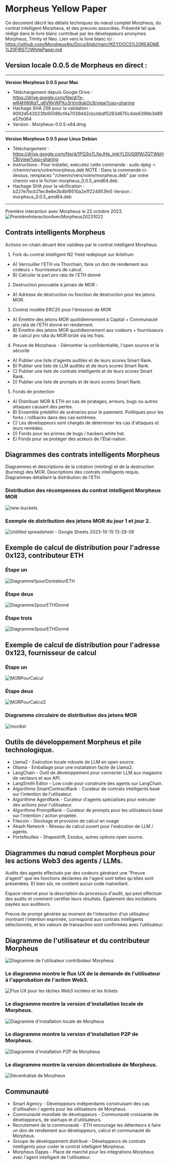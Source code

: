 # Morpheus Yellow Paper

Ce document décrit les détails techniques du nœud complet Morpheus, du contrat intelligent Morpheus, et des preuves associées.
Présenté tel que rédigé dans le livre blanc contribué par les développeurs anonymes Morpheus, Trinity et Neo. Lien vers le livre blanc ici : https://github.com/MorpheusAIs/Docs/blob/main/!KEYDOCS%20README%20FIRST!/WhitePaper.md

## Version locale 0.0.5 de Morpheus en direct :
---------
**Version Morpheus 0.0.5 pour Mac**
- Téléchargement depuis Google Drive : https://drive.google.com/file/d/1x-wR4HWjKqT_g6VRjrWPXu3rVm9ukOc9/view?usp=sharing
- Hachage SHA 256 pour la validation : 9092d543023fb95086cf4a7039d42cbcbbdf5283d670c4de6396b3d89e57b064
- Version : Morpheus-0.0.5-x64.dmg

---------
**Version Morpheus 0.0.5 pour Linux Debian**
- Téléchargement : https://drive.google.com/file/d/1PQ3n7LXeJHe_jmkYLDUQ9fWjZQTWbHCB/view?usp=sharing
- Instructions : Pour installer, exécutez cette commande :
sudo dpkg -i /chemin/vers/votre/morpheus.deb
NOTE : Dans la commande ci-dessus, remplacez "/chemin/vers/votre/morpheus.deb" par votre chemin vers le fichier morpheus_0.0.5_amd64.deb.
- Hachage SHA pour la vérification :
b227e7bcb21ec9e8e2b4bf9510a2e1f224953fe5
Version : morpheus_0.0.5_amd64.deb
---------

Première interaction avec Morpheus le 22 octobre 2023.
![PremièreInteractionAvecMorpheus20231022](https://github.com/MorpheusAIs/Morpheus/assets/1563345/35509f3a-4346-4f58-bb60-f7881fd10f7e)

## Contrats intelligents Morpheus
Actions on-chain devant être validées par le contrat intelligent Morpheus.

1. Fork du contrat intelligent N2 Yield redéployé sur Arbitrum
- A) Verrouiller l'ETH via Thorchain, faire un don de rendement aux codeurs + fournisseurs de calcul.
- B) Calculer la part pro rata de l'ETH donné 

2. Destruction prouvable à jamais de MOR :
- A) Adresse de destruction ou fonction de destruction pour les jetons MOR.

3. Contrat modèle ERC20 pour l'émission de MOR
- A) Émettre des jetons MOR quotidiennement à Capital + Communauté pro rata de l'ETH donné en rendement.
- B) Émettre des jetons MOR quotidiennement aux codeurs + fournisseurs de calcul pro rata du MOR brûlé via les frais.

4. Preuve de Morpheus - Démontrer la confidentialité, l'open source et la sécurité
- A) Publier une liste d'agents audités et de leurs scores Smart Rank.
- B) Publier une liste de LLM audités et de leurs scores Smart Rank.
- C) Publier une liste de contrats intelligents et de leurs scores Smart Rank.
- D) Publier une liste de prompts et de leurs scores Smart Rank.

5. Fonds de protection
- A) Distribuer MOR & ETH en cas de piratages, erreurs, bugs ou autres attaques causant des pertes. 
- B) Ensemble prédéfini de scénarios pour le paiement. Politiques pour les forks / rollbacks dans des cas extrêmes.
- C) Les développeurs sont chargés de déterminer les cas d'attaques et leurs remèdes. 
- D) Fonds pour les primes de bugs / hackers white hat.
- E) Fonds pour se protéger des acteurs de l'État-nation.

## Diagrammes des contrats intelligents Morpheus

Diagrammes et descriptions de la création (minting) et de la destruction (burning) des MOR.
Descriptions des contrats intelligents requis.
Diagrammes détaillant la distribution de l'ETH.

### Distribution des récompenses du contrat intelligent Morpheus MOR
![new-buckets](https://github.com/0xgroundfloor/Morpheus-Images/blob/main/Yellowpaper-Images/img1-French-YP.png)

### Exemple de distribution des jetons MOR du jour 1 et jour 2.
![Untitled spreadsheet - Google Sheets 2023-10-15 13-28-08](https://github.com/0xgroundfloor/Morpheus-Images/blob/main/Yellowpaper-Images/img2-French-YP.png)

## Exemple de calcul de distribution pour l'adresse 0x123, contributeur ETH

### Étape un
![Diagramme1pourDontateurETH](https://github.com/0xgroundfloor/Morpheus-Images/blob/main/Yellowpaper-Images/img3-French-YP.png)

### Étape deux
![Diagramme2pourETHDonné](https://github.com/0xgroundfloor/Morpheus-Images/blob/main/Yellowpaper-Images/img4-French-YP.png)

### Étape trois
![Diagramme3pourETHDonné](https://github.com/0xgroundfloor/Morpheus-Images/blob/main/Yellowpaper-Images/img5-French-YP.png)

## Exemple de calcul de distribution pour l'adresse 0x123, fournisseur de calcul

### Étape un
![MORPourCalcul](https://github.com/0xgroundfloor/Morpheus-Images/blob/main/Yellowpaper-Images/img6-French-YP.png)

### Étape deux
![MORPourCalcul2](https://github.com/0xgroundfloor/Morpheus-Images/blob/main/Yellowpaper-Images/img7-French-YP.png)

### Diagramme circulaire de distribution des jetons MOR
![mordist](https://github.com/0xgroundfloor/Morpheus-Images/blob/main/Yellowpaper-Images/img8-French-YP.png)

## Outils de développement Morpheus et pile technologique.
- Llama2 - Exécution locale robuste de LLM en open source.
- Ollama - Emballage pour une installation facile de Llama2.
- LangChain - Outil de développement pour connecter LLM aux magasins de vecteurs et aux API.
- LangSmith Editor - Low code pour construire des agents sur LangChain.
- Algorithme SmartContractRank - Curateur de contrats intelligents basé sur l'intention de l'utilisateur.
- Algorithme AgentRank - Curateur d'agents spécialisés pour exécuter des actions pour l'utilisateur.
- Algorithme PromptRank - Curateur de prompts pour les utilisateurs basé sur l'intention / action projetée.
- Filecoin - Stockage et provision de calcul en nuage
- Akash Network - Réseau de calcul ouvert pour l'exécution de LLM / agents.
- Portefeuilles - Shapeshift, Exodus, autres options open source.

## Diagrammes du nœud complet Morpheus pour les actions Web3 des agents / LLMs.
Audits des agents effectués par des codeurs générant une "Preuve d'agent" que les fonctions déclarées de l'agent sont telles qu'elles sont présentées. Et bien sûr, ne contient aucun code malveillant.

Espace réservé pour la description du processus d'audit, qui peut effectuer des audits et comment certifier leurs résultats. Également des incitations payées aux auditeurs.

Preuve de prompt générée au moment de l'interaction d'un utilisateur montrant l'intention exprimée, correspond aux contrats intelligents sélectionnés, et les valeurs de transaction sont confirmées avec l'utilisateur.

## Diagramme de l'utilisateur et du contributeur Morpheus
![Diagramme de l'utilisateur   contributeur Morpheus](https://github.com/0xgroundfloor/Morpheus-Images/blob/main/Yellowpaper-Images/img9-French-YP.png)

### Le diagramme montre le flux UX de la demande de l'utilisateur à l'approbation de l'action Web3.
![Flux UX pour les tâches Web3 incitées et les tickets](https://github.com/0xgroundfloor/Morpheus-Images/blob/main/Yellowpaper-Images/img10-French-YP.png)

### Le diagramme montre la version d'installation locale de Morpheus.
![Diagramme d'installation locale de Morpheus](https://github.com/0xgroundfloor/Morpheus-Images/blob/main/Yellowpaper-Images/img11-French-YP.png)

### Le diagramme montre la version d'installation P2P de Morpheus.
![Diagramme d'installation P2P de Morpheus](https://github.com/0xgroundfloor/Morpheus-Images/blob/main/Yellowpaper-Images/img12-French-YP.png)

### Le diagramme montre la version décentralisée de Morpheus.
![Décentralisé de Morpheus](https://github.com/0xgroundfloor/Morpheus-Images/blob/main/Yellowpaper-Images/img13-French-YP.png)

## Communauté
- Smart Agency - Développeurs indépendants construisant des cas d'utilisation / agents pour les utilisateurs de Morpheus.
- Communauté mondiale de développeurs - Communauté croissante de développeurs, de startups et d'utilisateurs.
- Recrutement de la communauté - ETH encourage les détenteurs à faire un don de rendement aux développeurs, calcul et communauté de Morpheus.
- Groupe de développement distribué - Développeurs de contrats intelligents pour coder le contrat intelligent Morpheus.
- Morpheus Dapps - Place de marché pour les intégrations Morpheus avec l'agent intelligent de l'utilisateur.
